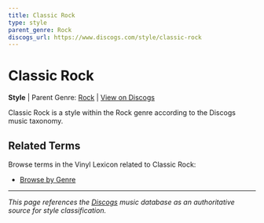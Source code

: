 ```yaml
---
title: Classic Rock
type: style
parent_genre: Rock
discogs_url: https://www.discogs.com/style/classic-rock
---
```


# Classic Rock

**Style** | Parent Genre: [Rock](../genres/rock.md) | [View on Discogs](https://www.discogs.com/style/classic-rock)

Classic Rock is a style within the Rock genre according to the Discogs music taxonomy.

## Related Terms

Browse terms in the Vinyl Lexicon related to Classic Rock:

- [Browse by Genre](../tags/genres.md)

---

*This page references the [Discogs](https://www.discogs.com/style/classic-rock) music database as an authoritative source for style classification.*
